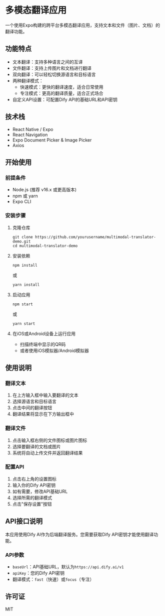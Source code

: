 # 多模态翻译应用

一个使用Expo构建的跨平台多模态翻译应用，支持文本和文件（图片、文档）的翻译功能。

## 功能特点

- 文本翻译：支持多种语言之间的互译
- 文件翻译：支持上传图片和文档进行翻译
- 双向翻译：可以轻松切换源语言和目标语言
- 两种翻译模式：
  - 快速模式：更快的翻译速度，适合日常使用
  - 专注模式：更高的翻译质量，适合正式场合
- 自定义API设置：可配置Dify API的基础URL和API密钥

## 技术栈

- React Native / Expo
- React Navigation
- Expo Document Picker & Image Picker
- Axios

## 开始使用

### 前提条件

- Node.js (推荐 v16.x 或更高版本)
- npm 或 yarn
- Expo CLI

### 安装步骤

1. 克隆仓库
   ```
   git clone https://github.com/yourusername/multimodal-translator-demo.git
   cd multimodal-translator-demo
   ```

2. 安装依赖
   ```
   npm install
   ```
   或
   ```
   yarn install
   ```

3. 启动应用
   ```
   npm start
   ```
   或
   ```
   yarn start
   ```

4. 在iOS或Android设备上运行应用
   - 扫描终端中显示的QR码
   - 或者使用iOS模拟器/Android模拟器

## 使用说明

### 翻译文本

1. 在上方输入框中输入要翻译的文本
2. 选择源语言和目标语言
3. 点击中间的翻译按钮
4. 翻译结果将显示在下方输出框中

### 翻译文件

1. 点击输入框右侧的文件图标或图片图标
2. 选择要翻译的文档或图片
3. 系统将自动上传文件并返回翻译结果

### 配置API

1. 点击右上角的设置图标
2. 输入你的Dify API密钥
3. 如有需要，修改API基础URL
4. 选择所需的翻译模式
5. 点击"保存设置"按钮

## API接口说明

本应用使用Dify AI作为后端翻译服务。您需要获取Dify API密钥才能使用翻译功能。

### API参数

- `baseUrl`：API基础URL，默认为`https://api.dify.ai/v1`
- `apiKey`：您的Dify API密钥
- 翻译模式：`fast`（快速）或`focus`（专注）

## 许可证

MIT 